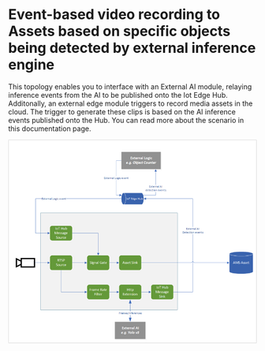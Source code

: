 # Event-based video recording to Assets based on specific objects being detected by external inference engine

This topology enables you to interface with an External AI module, relaying inference events from the AI to be published onto the Iot Edge Hub. Additonally, an external edge module triggers to record media assets in the cloud. The trigger to generate these clips is based on the AI inference events published onto the Hub. You can read more about the scenario in this documentation page.
<br>
<p align="center">
  <img src="./topology.png" title="Event-based video recording to Assets based on specific objects being detected by external inference engine"/>
</p>
<br>
